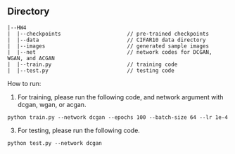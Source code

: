 ## Directory

```
|--HW4
|  |--checkpoints                     // pre-trained checkpoints
|  |--data                            // CIFAR10 data directory
|  |--images                          // generated sample images
|  |--net                             // network codes for DCGAN, WGAN, and ACGAN
|  |--train.py                        // training code
|  |--test.py                         // testing code
```

How to run:
1. For training, please run the following code, and network argument with dcgan, wgan, or acgan.
```
python train.py --network dcgan --epochs 100 --batch-size 64 --lr 1e-4
```
3. For testing, please run the following code.
```
python test.py --network dcgan
```